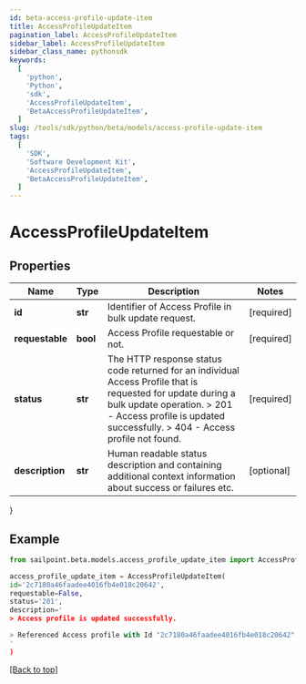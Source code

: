 ```yaml
---
id: beta-access-profile-update-item
title: AccessProfileUpdateItem
pagination_label: AccessProfileUpdateItem
sidebar_label: AccessProfileUpdateItem
sidebar_class_name: pythonsdk
keywords:
  [
    'python',
    'Python',
    'sdk',
    'AccessProfileUpdateItem',
    'BetaAccessProfileUpdateItem',
  ]
slug: /tools/sdk/python/beta/models/access-profile-update-item
tags:
  [
    'SDK',
    'Software Development Kit',
    'AccessProfileUpdateItem',
    'BetaAccessProfileUpdateItem',
  ]
---
```


# AccessProfileUpdateItem

## Properties

| Name | Type | Description | Notes |
| --- | --- | --- | --- |
| **id** | **str** | Identifier of Access Profile in bulk update request. | [required] |
| **requestable** | **bool** | Access Profile requestable or not. | [required] |
| **status** | **str** | The HTTP response status code returned for an individual Access Profile that is requested for update during a bulk update operation. > 201 - Access profile is updated successfully. > 404 - Access profile not found. | [required] |
| **description** | **str** | Human readable status description and containing additional context information about success or failures etc. | [optional] |

}

## Example

```python
from sailpoint.beta.models.access_profile_update_item import AccessProfileUpdateItem

access_profile_update_item = AccessProfileUpdateItem(
id='2c7180a46faadee4016fb4e018c20642',
requestable=False,
status='201',
description='
> Access profile is updated successfully.

> Referenced Access profile with Id "2c7180a46faadee4016fb4e018c20642" was not found.
'
)

```

[[Back to top]](#)
